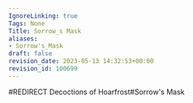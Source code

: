 ```yaml
---
IgnoreLinking: true
Tags: None
Title: Sorrow_s Mask
aliases:
- Sorrow's_Mask
draft: false
revision_date: 2023-05-13 14:32:53+00:00
revision_id: 100699
---
```


#REDIRECT Decoctions of Hoarfrost#Sorrow's Mask